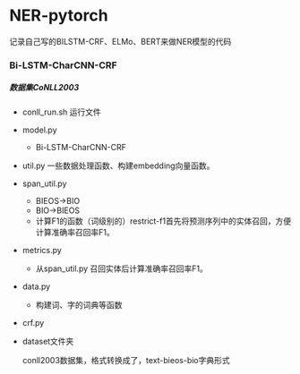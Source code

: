 # NER-pytorch
记录自己写的BILSTM-CRF、ELMo、BERT来做NER模型的代码

### Bi-LSTM-CharCNN-CRF

##### 数据集CoNLL2003

- conll_run.sh 运行文件
- model.py
  - Bi-LSTM-CharCNN-CRF
- util.py  一些数据处理函数、构建embedding向量函数。
- span_util.py  
  - BIEOS->BIO 
  - BIO->BIEOS
  - 计算F1的函数（词级别的）restrict-f1首先将预测序列中的实体召回，方便计算准确率召回率F1。

- metrics.py

  - 从span_util.py 召回实体后计算准确率召回率F1。

- data.py

  - 构建词、字的词典等函数

- crf.py

- dataset文件夹

  conll2003数据集，格式转换成了，text-bieos-bio字典形式

  

  

  

  

  